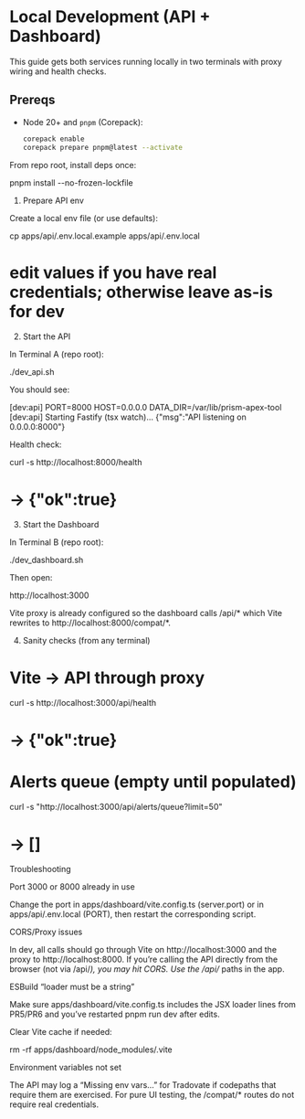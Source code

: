 # Local Development (API + Dashboard)

This guide gets both services running locally in two terminals with proxy wiring and health checks.

## Prereqs
- Node 20+ and `pnpm` (Corepack):
  ```bash
  corepack enable
  corepack prepare pnpm@latest --activate
  ```

From repo root, install deps once:

pnpm install --no-frozen-lockfile

1) Prepare API env

Create a local env file (or use defaults):

cp apps/api/.env.local.example apps/api/.env.local
# edit values if you have real credentials; otherwise leave as-is for dev

2) Start the API

In Terminal A (repo root):

./dev_api.sh


You should see:

[dev:api] PORT=8000 HOST=0.0.0.0 DATA_DIR=/var/lib/prism-apex-tool
[dev:api] Starting Fastify (tsx watch)…
{"msg":"API listening on 0.0.0.0:8000"}


Health check:

curl -s http://localhost:8000/health
# -> {"ok":true}

3) Start the Dashboard

In Terminal B (repo root):

./dev_dashboard.sh


Then open:

http://localhost:3000

Vite proxy is already configured so the dashboard calls /api/* which Vite rewrites to http://localhost:8000/compat/*.

4) Sanity checks (from any terminal)
# Vite → API through proxy
curl -s http://localhost:3000/api/health
# -> {"ok":true}

# Alerts queue (empty until populated)
curl -s "http://localhost:3000/api/alerts/queue?limit=50"
# -> []

Troubleshooting

Port 3000 or 8000 already in use

Change the port in apps/dashboard/vite.config.ts (server.port) or in apps/api/.env.local (PORT), then restart the corresponding script.

CORS/Proxy issues

In dev, all calls should go through Vite on http://localhost:3000 and the proxy to http://localhost:8000. If you’re calling the API directly from the browser (not via /api/*), you may hit CORS. Use the /api/* paths in the app.

ESBuild “loader must be a string”

Make sure apps/dashboard/vite.config.ts includes the JSX loader lines from PR5/PR6 and you’ve restarted pnpm run dev after edits.

Clear Vite cache if needed:

rm -rf apps/dashboard/node_modules/.vite


Environment variables not set

The API may log a “Missing env vars…” for Tradovate if codepaths that require them are exercised. For pure UI testing, the /compat/* routes do not require real credentials.
